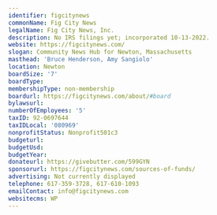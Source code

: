 ```yaml
---
identifier: figcitynews
commonName: Fig City News
legalName: Fig City News, Inc.
description: No IRS filings yet; incorporated 10-13-2022.
website: https://figcitynews.com/
slogan: Community News Hub for Newton, Massachusetts
masthead: 'Bruce Henderson, Amy Sangiolo'
location: Newton
boardSize: '7'
boardType:
membershipType: non-membership
boardurl: https://figcitynews.com/about/#board
bylawsurl:
numberOfEmployees: '5'
taxID: 92-0697644
taxIDLocal: '080969'
nonprofitStatus: Nonprofit501c3
budgeturl:
budgetUsd:
budgetYear:
donateurl: https://givebutter.com/599GYN
sponsorurl: https://figcitynews.com/sources-of-funds/
advertising: Not currently displayed
telephone: 617-359-3728, 617-610-1093
emailContact: info@figcitynews.com
websitecms: WP
---
```



